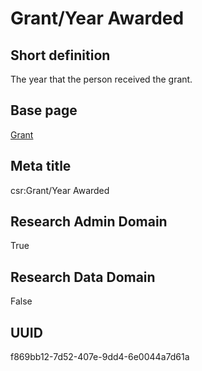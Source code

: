 # Grant/Year Awarded
## Short definition
The year that the person received the grant.
## Base page
[Grant](../Objects/Grant.md)
## Meta title
csr:Grant/Year Awarded
## Research Admin Domain
True
## Research Data Domain
False
## UUID
f869bb12-7d52-407e-9dd4-6e0044a7d61a
